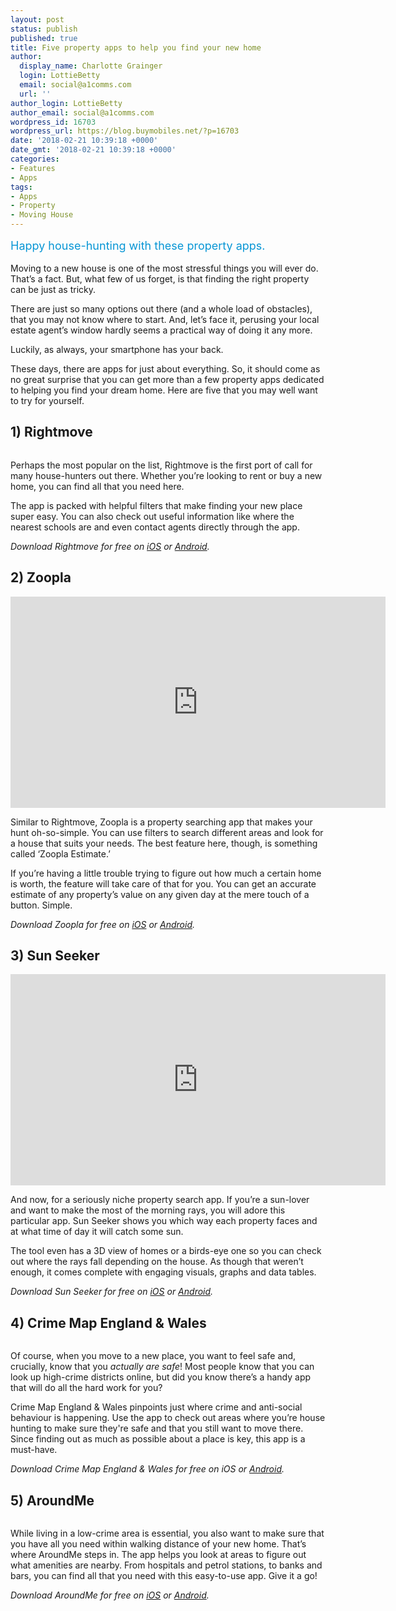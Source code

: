 ```yaml
---
layout: post
status: publish
published: true
title: Five property apps to help you find your new home
author:
  display_name: Charlotte Grainger
  login: LottieBetty
  email: social@a1comms.com
  url: ''
author_login: LottieBetty
author_email: social@a1comms.com
wordpress_id: 16703
wordpress_url: https://blog.buymobiles.net/?p=16703
date: '2018-02-21 10:39:18 +0000'
date_gmt: '2018-02-21 10:39:18 +0000'
categories:
- Features
- Apps
tags:
- Apps
- Property
- Moving House
---
```

<p><span class="postStandFirst" style="color: #0896d5; line-height: 26px; font-size: 18px;">Happy house-hunting with these property apps.</span></p>
<p>Moving to a new house is one of the most stressful things you will ever do. That&rsquo;s a fact. But, what few of us forget, is that finding the right property can be just as tricky.</p>
<p>There are just so many options out there (and a whole load of obstacles), that you may not know where to start. And, let&rsquo;s face it, perusing your local estate agent&rsquo;s window hardly seems a practical way of doing it any more.</p>
<p>Luckily, as always, your smartphone has your back.</p>
<p>These days, there are apps for just about everything. So, it should come as no great surprise that you can get more than a few property apps dedicated to helping you find your dream home. Here are five that you may well want to try for yourself.</p>
<h2>1) Rightmove</h2>
<p><img class="aligncenter size-full wp-image-16707" src="https://lh3.googleusercontent.com/fKZbT7iyDCJKoUtKVEIWBXRvirZnIJPCZ1WJt9JDhUSxjSZG-ztLXA3-Lro_wPiR1K3yXcqb5sHcsIuNC4l133JbhQ=s0" alt="" /></p>
<p>Perhaps the most popular on the list, Rightmove is the first port of call for many house-hunters out there. Whether you&rsquo;re looking to rent or buy a new home, you can find all that you need here.</p>
<p>The app is packed with helpful filters that make finding your new place super easy. You can also check out useful information like where the nearest schools are and even contact agents directly through the app.</p>
<p><em>Download Rightmove for free on <a href="https://itunes.apple.com/gb/app/rightmove-app/id323822803?mt=8" target="_blank" rel="noopener noreferrer">iOS</a> or <a href="https://play.google.com/store/apps/details?id=com.rightmove.android" target="_blank" rel="noopener noreferrer">Android</a>.</em></p>
<h2>2) Zoopla</h2>
<p><iframe src="https://www.youtube.com/embed/BiIjFXKoO5k" width="600" height="338" frameborder="0" allowfullscreen="allowfullscreen"><span data-mce-type="bookmark" style="display: inline-block; width: 0px; overflow: hidden; line-height: 0;" class="mce_SELRES_start">﻿</span></iframe></p>
<p>Similar to Rightmove, Zoopla is a property searching app that makes your hunt oh-so-simple. You can use filters to search different areas and look for a house that suits your needs. The best feature here, though, is something called &lsquo;Zoopla Estimate.&rsquo;</p>
<p>If you&rsquo;re having a little trouble trying to figure out how much a certain home is worth, the feature will take care of that for you. You can get an accurate estimate of any property&rsquo;s value on any given day at the mere touch of a button. Simple.</p>
<p><em>Download Zoopla for free on <a href="https://itunes.apple.com/gb/app/zoopla-home-property-search/id380932800?mt=8" target="_blank" rel="noopener noreferrer">iOS</a> or <a href="https://play.google.com/store/apps/details?id=com.zoopla.activity" target="_blank" rel="noopener noreferrer">Android</a>.</em></p>
<h2>3) Sun Seeker</h2>
<p><iframe src="https://www.youtube.com/embed/n3ENGG6Drww" width="600" height="338" frameborder="0" allowfullscreen="allowfullscreen"><span data-mce-type="bookmark" style="display: inline-block; width: 0px; overflow: hidden; line-height: 0;" class="mce_SELRES_start">﻿</span></iframe></p>
<p>And now, for a seriously niche property search app. If you&rsquo;re a sun-lover and want to make the most of the morning rays, you will adore this particular app. Sun Seeker shows you which way each property faces and at what time of day it will catch some sun.</p>
<p>The tool even has a 3D view of homes or a birds-eye one so you can check out where the rays fall depending on the house. As though that weren&rsquo;t enough, it comes complete with engaging visuals, graphs and data tables.</p>
<p><em>Download Sun Seeker for free on <a href="https://itunes.apple.com/us/app/sun-seeker/id330247123?mt=8" target="_blank" rel="noopener noreferrer">iOS</a> or <a href="https://play.google.com/store/apps/details?id=com.ajnaware.sunseeker&amp;hl=en_GB" target="_blank" rel="noopener noreferrer">Android</a>.</em></p>
<h2>4) Crime Map England &amp; Wales</h2>
<p><img class="aligncenter size-full wp-image-16706" src="https://lh3.googleusercontent.com/mk0zi9z6iF5DmvaRYL9lgN0Oq-VeyGmqancXGA559onfvQt-Ia47KIfE-wQUQ3E6W11z_vASbgRIBbGH1mWWWXE=s0" alt="" /></p>
<p>Of course, when you move to a new place, you want to feel safe and, crucially, know that you <em>actually are safe</em>! Most people know that you can look up high-crime districts online, but did you know there&rsquo;s a handy app that will do all the hard work for you?</p>
<p>Crime Map England &amp; Wales pinpoints just where crime and anti-social behaviour is happening. Use the app to check out areas where you&rsquo;re house hunting to make sure they're safe and that you still want to move there. Since finding out as much as possible about a place is key, this app is a must-have.</p>
<p><em>Download Crime Map England &amp; Wales for free on iOS or <a href="https://play.google.com/store/apps/details?id=uk.co.ravensoft.crimemapuk&amp;hl=en_GB" target="_blank" rel="noopener noreferrer">Android</a>.</em></p>
<h2>5) AroundMe</h2>
<p><img class="aligncenter size-full wp-image-16711" src="https://lh3.googleusercontent.com/rzLl2JEbORKLT_obOAT6X6UZCMIB_JXPSxtdW1VvLXVtVc9AW6UgLVyxyZQ0q3V33-eEk-lRGv9eLnlx9qeiwMg-=s0" alt="" /></p>
<p>While living in a low-crime area is essential, you also want to make sure that you have all you need within walking distance of your new home. That&rsquo;s where AroundMe steps in. The app helps you look at areas to figure out what amenities are nearby. From hospitals and petrol stations, to banks and bars, you can find all that you need with this easy-to-use app. Give it a go!</p>
<p><em>Download AroundMe for free on <a href="https://itunes.apple.com/gb/app/aroundme/id290051590?mt=8">iOS</a> or <a href="https://play.google.com/store/apps/details?id=com.tweakersoft.aroundme&amp;hl=en_GB">Android</a>.</em></p>
